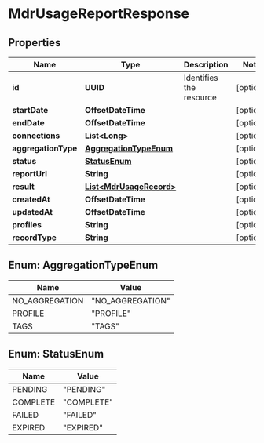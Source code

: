 

# MdrUsageReportResponse


## Properties

| Name | Type | Description | Notes |
|------------ | ------------- | ------------- | -------------|
|**id** | **UUID** | Identifies the resource |  [optional] |
|**startDate** | **OffsetDateTime** |  |  [optional] |
|**endDate** | **OffsetDateTime** |  |  [optional] |
|**connections** | **List&lt;Long&gt;** |  |  [optional] |
|**aggregationType** | [**AggregationTypeEnum**](#AggregationTypeEnum) |  |  [optional] |
|**status** | [**StatusEnum**](#StatusEnum) |  |  [optional] |
|**reportUrl** | **String** |  |  [optional] |
|**result** | [**List&lt;MdrUsageRecord&gt;**](MdrUsageRecord.md) |  |  [optional] |
|**createdAt** | **OffsetDateTime** |  |  [optional] |
|**updatedAt** | **OffsetDateTime** |  |  [optional] |
|**profiles** | **String** |  |  [optional] |
|**recordType** | **String** |  |  [optional] |



## Enum: AggregationTypeEnum

| Name | Value |
|---- | -----|
| NO_AGGREGATION | &quot;NO_AGGREGATION&quot; |
| PROFILE | &quot;PROFILE&quot; |
| TAGS | &quot;TAGS&quot; |



## Enum: StatusEnum

| Name | Value |
|---- | -----|
| PENDING | &quot;PENDING&quot; |
| COMPLETE | &quot;COMPLETE&quot; |
| FAILED | &quot;FAILED&quot; |
| EXPIRED | &quot;EXPIRED&quot; |



